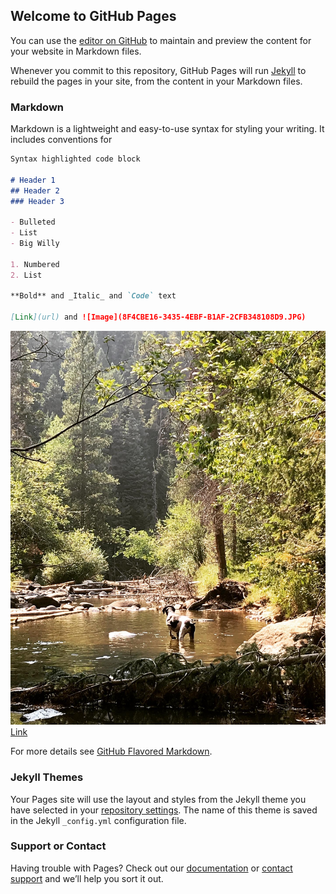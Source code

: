 ## Welcome to GitHub Pages

You can use the [editor on GitHub](https://github.com/maryduiker/publicpages.github.io/edit/gh-pages/index.md) to maintain and preview the content for your website in Markdown files.

Whenever you commit to this repository, GitHub Pages will run [Jekyll](https://jekyllrb.com/) to rebuild the pages in your site, from the content in your Markdown files.

### Markdown

Markdown is a lightweight and easy-to-use syntax for styling your writing. It includes conventions for

```markdown
Syntax highlighted code block

# Header 1
## Header 2
### Header 3

- Bulleted
- List
- Big Willy

1. Numbered
2. List

**Bold** and _Italic_ and `Code` text

[Link](url) and ![Image](8F4CBE16-3435-4EBF-B1AF-2CFB348108D9.JPG)
```
![Image](8F4CBE16-3435-4EBF-B1AF-2CFB348108D9.JPG)
[Link](www.frontrangegeosciences.com)

For more details see [GitHub Flavored Markdown](https://guides.github.com/features/mastering-markdown/).

### Jekyll Themes

Your Pages site will use the layout and styles from the Jekyll theme you have selected in your [repository settings](https://github.com/maryduiker/publicpages.github.io/settings). The name of this theme is saved in the Jekyll `_config.yml` configuration file.

### Support or Contact

Having trouble with Pages? Check out our [documentation](https://docs.github.com/categories/github-pages-basics/) or [contact support](https://github.com/contact) and we’ll help you sort it out.
